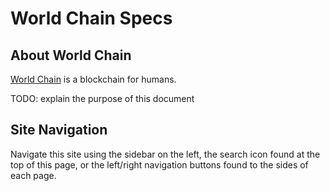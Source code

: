 # World Chain Specs


## About World Chain

[World Chain](https://worldscan.org/) is a blockchain for humans.



TODO: explain the purpose of this document

## Site Navigation

Navigate this site using the sidebar on the left, the search icon found at the top of this page, or the left/right
navigation buttons found to the sides of each page.
